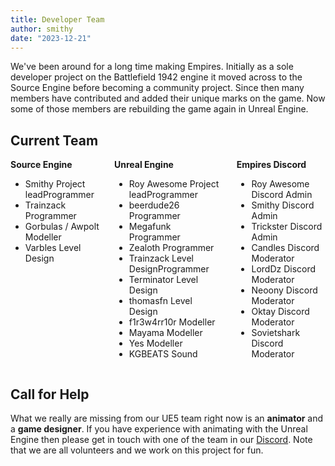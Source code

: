 ```yaml
---
title: Developer Team
author: smithy
date: "2023-12-21"
---
```


We've been around for a long time making Empires. Initially as a sole developer project on the Battlefield 1942 engine it moved across to the Source Engine before becoming a community project. Since then many members have contributed and added their unique marks on the game. Now some of those members are rebuilding the game again in Unreal Engine.

## Current Team

<div class="columns team">
    <div class="column">
        <b>Source Engine</b>
        <ul>
            <li>Smithy <span class="tag projectlead">Project lead</span><span class="tag programmer">Programmer</span></li>
            <li>Trainzack <span class="tag programmer">Programmer</span></li>
            <li>Gorbulas / Awpolt <span class="tag modeller">Modeller</span></li>
            <li>Varbles <span class="tag leveldesign">Level Design</span></li>
        </ul>
    </div>
    <div class="column">
        <b>Unreal Engine</b>
        <ul>
            <li>Roy Awesome <span class="tag projectlead">Project lead</span><span class="tag programmer">Programmer</span></li>
            <li>beerdude26 <span class="tag programmer">Programmer</span></li>
            <li>Megafunk <span class="tag programmer">Programmer</span></li>
            <li>Zealoth <span class="tag programmer">Programmer</span></li>
            <li>Trainzack <span class="tag leveldesign">Level Design</span><span class="tag programmer">Programmer</span></li>
            <li>Terminator <span class="tag leveldesign">Level Design</span></li>
            <li>thomasfn <span class="tag leveldesign">Level Design</span></li>
            <li>f1r3w4rr10r <span class="tag modeller">Modeller</span></li>
            <li>Mayama <span class="tag modeller">Modeller</span></li>
            <li>Yes <span class="tag modeller">Modeller</span></li>
            <li>KGBEATS <span class="tag sound">Sound</span></li>
        </ul>
    </div>
    <div class="column">
        <b>Empires Discord</b>
        <ul>
            <li>Roy Awesome <span class="tag discordadmin">Discord Admin</span></li>
            <li>Smithy <span class="tag discordadmin">Discord Admin</span></li>
            <li>Trickster <span class="tag discordadmin">Discord Admin</span></li>
            <li>Candles <span class="tag discordmod">Discord Moderator</span></li>
            <li>LordDz <span class="tag discordmod">Discord Moderator</span></li>
            <li>Neoony <span class="tag discordmod">Discord Moderator</span></li>
            <li>Oktay <span class="tag discordmod">Discord Moderator</span></li>
            <li>Sovietshark <span class="tag discordmod">Discord Moderator</span></li>
        </ul>
    </div>
</div>

## Call for Help

What we really are missing from our UE5 team right now is an **animator** and a **game designer**. If you have experience with animating with the Unreal Engine then please get in touch with one of the
team in our [Discord](https://discord.gg/EXwY2X7). Note that we are all volunteers and we work on this project for fun.